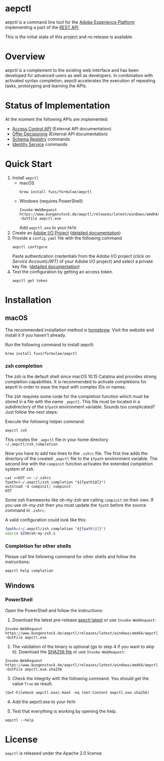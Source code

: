 # aepctl

aepctl is a command line tool for the [Adobe Experience
Platform](https://experienceleague.adobe.com/docs/experience-platform/landing/home.html)
implementing a part of the [REST
API](https://www.adobe.io/apis/experienceplatform/home/api-reference.html).

This is the initial state of this project and no release is available.

# Overview

aepctl is a complement to the existing web interface and has been developed for
advanced users as well as developers. In combination with activated syntax
completion, aepctl accelerates the execution of repeating tasks, prototyping and
learning the APIs.

# Status of Implementation

At the moment the following APIs are implemented:

* [Access Control API](https://www.adobe.io/apis/experienceplatform/home/api-reference.html#!acpdr/swagger-specs/access-control.yaml) (External API documentation)
* [Offer Decisioning](https://experienceleague.adobe.com/docs/offer-decisioning/using/api-reference/getting-started.html?lang=en#api-reference) (External API documentation)
* [Schema Registry](doc/sr.md) commands
* [Identity Service](doc/is.md) commands

# Quick Start

1. Install `aepctl`
   * macOS
        ```terminal
        brew install fuxs/formulae/aepctl
        ```
    * Windows (requires PowerShell)
        ```terminal
        Invoke-WebRequest https://www.bungenstock.de/aepctl/releases/latest/windows/amd64/aepctl.exe -OutFile aepctl.exe
        ```
        Add `aepctl.exe` to your `PATH`
2. Create an [Adobe I/O Project](https://console.adobe.io/projects) ([detailed documentation](doc/new_project.md))
3. Provide a `config.yaml` file with the following command
    ```terminal
    aepctl configure
    ```
    Paste authentication credentials from the Adobe I/O project (click on *Service
      Account(JWT)* of your Adobe I/O project) and select a private key file. ([detailed documentation](doc/configuration.md))
4. Test the configuration by getting an access token.
    ```terminal
    aepctl get token
    ```
   
# Installation
## macOS

The recommended installation method is [homebrew](https://brew.sh/). Visit the
website and install it if you haven't already.

Run the following command to install aepctl:

```terminal
brew install fuxs/formulae/aepctl
```
### zsh completion
The zsh is the default shell since macOS 10.15 Catalina and provides strong
completion capabilities. It is recommended to activate completions for
aepctl in order to ease the input with complex IDs or names.

The zsh requires some code for the completion function which must be stored in a
file with the name `_aepctl`. This file must be located in a subdirectory of the
`$fpath` environment variable. Sounds too complicated? Just follow the next
steps:

Execute the following helper command:
```terminal
aepctl zsh
```
This creates the `_aepctl` file in your home directory `~/.aepctl/zsh_completion`

Now you have to add two lines to the `.zshrc` file. The first line adds the
directory of the created `_aepctl` file to the `$fpath` environment variable.
The second line with the `compinit` function activates the extended completion
system of zsh.

```terminal
cat <<EOT >> ~/.zshrc
fpath=(~/.aepctl/zsh_completion "${fpath[@]}")
autoload -U compinit; compinit
EOT
```

Some zsh frameworks like oh-my-zsh are calling `compinit` on their own. If you
use oh-my-zsh then you must update the `fpath` before the source command in
`.zshrc`.

A valid configuration could look like this:

```bash
fpath=(~/.aepctl/zsh_completion "${fpath[@]}")
source $ZSH/oh-my-zsh.s
```

### Completion for other shells

Please call the following command for other shells and follow the instructions:

```terminal
aepctl help completion
```


## Windows

### PowerShell
Open the PowerShell and follow the instructions:

1. Download the latest pre-release [aepctl
latest](https://www.bungenstock.de/aepctl/releases/latest/windows/amd64/aepctl.exe) or use `Invoke-WebRequest`:

```terminal
Invoke-WebRequest https://www.bungenstock.de/aepctl/releases/latest/windows/amd64/aepctl.exe -OutFile aepctl.exe
```

2. The validation of the binary is optional (go to step 4 if you want to skip
   it). Download the [SHA256
   file](https://www.bungenstock.de/aepctl/releases/latest/windows/amd64/aepctl.exe.sha256)
   or use `Invoke-WebRequest`:

```terminal
Invoke-WebRequest https://www.bungenstock.de/aepctl/releases/latest/windows/amd64/aepctl.exe.sha256 -OutFile aepctl.exe.sha256
```
3. Check the integrity with the following command. You should get the value
   `True` as result.

```terminal
(Get-FileHash aepctl.exe).Hash -eq (Get-Content aepctl.exe.sha256)
```

4. Add the aepctl.exe to your `PATH`

5. Test that everything is working by opening the help.
```terminal
aepctl --help
```
# License
`aepctl` is released under the Apache 2.0 license.